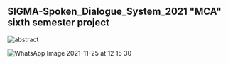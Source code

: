 ## SIGMA-Spoken_Dialogue_System_2021 "MCA" sixth semester project


![abstract](https://user-images.githubusercontent.com/89722385/143668804-4161cdc7-53a1-4438-b025-2eb96b86bcc0.jpeg)


![WhatsApp Image 2021-11-25 at 12 15 30](https://user-images.githubusercontent.com/89722385/143668306-3e5545b2-d91e-47d9-b80d-d88f749c4c91.jpeg)

